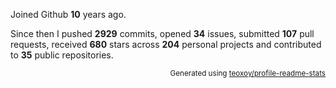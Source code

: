 Joined Github **10** years ago.

Since then I pushed **2929** commits, opened **34** issues, submitted **107** pull requests, received **680** stars across **204** personal projects and contributed to **35** public repositories.

<p align="right"><sub>Generated using <a href="https://github.com/marketplace/actions/profile-readme-stats">teoxoy/profile-readme-stats</a></sub></p>
